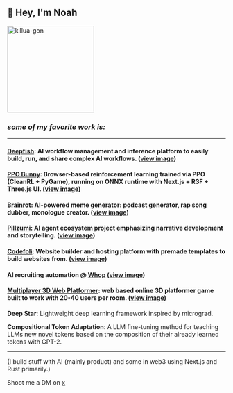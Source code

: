 ## 👋 Hey, I'm Noah

<img src="https://github.com/user-attachments/assets/122adf47-ecf4-4f4d-bfb2-fad160f0f237" alt="killua-gon" height="200" style="min-height: 200px;">

### *some of my favorite work is:*
---

#### **[Deepfish](https://deepfi.sh)**: AI workflow management and inference platform to easily build, run, and share complex AI workflows. ([view image](https://github.com/user-attachments/assets/d38d31cf-0478-4a2a-a3d5-a2461d1c45cd))

#### **[PPO Bunny](https://ppobunny.vercel.app)**: Browser-based reinforcement learning trained via PPO (CleanRL + PyGame), running on ONNX runtime with Next.js + R3F + Three.js UI. ([view image](https://github.com/user-attachments/assets/865aed8e-41ff-4cb3-81a9-896c7e3bad3c))

#### **[Brainrot](https://brainrot.com)**: AI-powered meme generator: podcast generator, rap song dubber, monologue creator. ([view image](https://github.com/user-attachments/assets/84cba66c-e6c8-42ba-ac50-f062c904f0ae))

#### **[Pillzumi](https://pillzumi.com)**: AI agent ecosystem project emphasizing narrative development and storytelling. ([view image](https://github.com/user-attachments/assets/bbd7be1d-96aa-4139-80ba-8b26fbeecc00))

#### **[Codefoli](https://www.youtube.com/watch?v=XrZHvIitq5k&t=392s&ab_channel=TheTechpreneur)**: Website builder and hosting platform with premade templates to build websites from. ([view image](https://github.com/user-attachments/assets/4df9849d-d38b-421e-bb58-02b39ee75928))

#### **AI recruiting automation** @ [Whop](https://whop.com) ([view image](https://github.com/user-attachments/assets/b4a23907-a979-42b6-bafc-5632fffca502))

#### **[Multiplayer 3D Web Platformer](https://multiplayer-platformer.vercel.app)**: web based online 3D platformer game built to work with 20-40 users per room. ([view image](https://github.com/user-attachments/assets/9dbef085-f672-42d6-bc55-d96af196f983))

**Deep Star**: Lightweight deep learning framework inspired by micrograd.

**Compositional Token Adaptation**: A LLM fine-tuning method for teaching LLMs new novel tokens based on the composition of their already learned tokens with GPT-2.

---

(I build stuff with AI (mainly product) and some in web3 using Next.js and Rust primarily.)

Shoot me a DM on [x](https://x.com/noahgsolomon)
